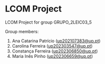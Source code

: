 # LCOM Project

LCOM Project for group GRUPO_2LEIC03_5

Group members:

1. Ana Catarina Patrício (up202107383@up.pt)
2. Carolina Ferreira (up202303547@up.pt)
3. Constança Ferreira (up202306850@up.pt)
4. Maria Inês Pinho (up202306659@up.pt)
